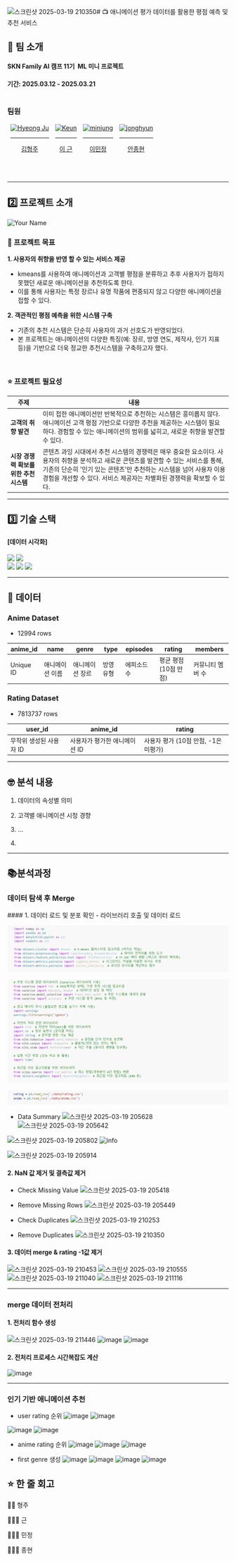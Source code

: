 ![스크린샷 2025-03-19 210350](https://github.com/user-attachments/assets/d07b4930-acf1-456b-9cab-b62bb38d82ff)# 📺 애니메이션 평가 데이터를 활용한 평점 예측 및 추천 서비스

## 👤 팀 소개
#### SKN Family AI 캠프 11기  ML 미니 프로젝트 <br/>
#### 기간: 2025.03.12 - 2025.03.21 <br/><br/>

### 팀원
<table>
  <thead>
    <td align="center">
      <a href="https://github.com/KimHyeongJu">
        <img src="https://github.com/Kim-Hyeong-Ju.png" width="150" alt="Hyeong Ju"/><br /><hr/>
        김형주
      </a><br />
    </td>
    <td align="center">
      <a href="https://github.com/REROUN">
        <img src="https://github.com/REROUN.png" width="150" alt="Keun"/><br /><hr/>
        이 근
      </a><br />
    </td>
    <td align="center">
      <a href="https://github.com/minjung2266">
        <img src="https://github.com/minjung2266.png" width="150" alt="minjung"/><br /><hr/>
        이민정
      </a><br />
    </td>
    <td align="center">
      <a href="https://github.com/hyunahn23">
        <img src="https://github.com/hyunahn23.png" width="150" alt="jonghyun"/><br /><hr/>
        안종현
      </a><br />
    </td>
  </thead>
</table>

<br/><br/>
<hr>

## 2️⃣ 프로젝트 소개
![Your Name](https://github.com/user-attachments/assets/6921be0b-0fb6-4592-8dd4-f8eedf11f68a)


### 📖 프로젝트 목표
**1. 사용자의 취향을 반영 할 수 있는 서비스 제공**

- kmeans를 사용하여 애니메이션과 고객별 평점을 분류하고 추후 사용자가 접하지 못했던 새로운 애니메이션을 추천하도록 한다.
- 이를 통해 사용자는 특정 장르나 유명 작품에 편중되지 않고 다양한 애니메이션을 접할 수 있다.

**2. 객관적인 평점 예측을 위한 시스템 구축**

- 기존의 추천 시스템은 단순히 사용자의 과거 선호도가 반영되었다.
- 본 프로젝트는 애니메이션의 다양한 특징(예: 장르, 방영 연도, 제작사, 인기 지표 등)을 기반으로 더욱 정교한 추천시스템을 구축하고자 했다.
<br/>

### ⭐ 프로젝트 필요성
| **주제**                       | **내용**                                                                                   |
|---------------------------------|--------------------------------------------------------------------------------------------|
| **고객의 취향 발견**            | 이미 접한 애니메이션만 반복적으로 추천하는 시스템은 흥미롭지 않다. 애니메이션 고객 평점 기반으로 다양한 추천을 제공하는 시스템이 필요하다. 경험할 수 있는 애니메이션의 범위를 넓히고, 새로운 취향을 발견할 수 있다. |
| **시장 경쟁력 확보를 위한 추천 시스템** | 콘텐츠 과잉 시대에서 추천 시스템의 경쟁력은 매우 중요한 요소이다. 사용자의 취향을 분석하고 새로운 콘텐츠를 발견할 수 있는 서비스를 통해, 기존의 단순히 '인기 있는 콘텐츠'만 추천하는 시스템을 넘어 사용자 이용 경험을 개선할 수 있다. 서비스 제공자는 차별화된 경쟁력을 확보할 수 있다. |
<hr>

## 3️⃣ 기술 스택
#### [데이터 시각화]
<p>
  <img src="https://img.shields.io/badge/pandas-150458.svg?style=for-the-badge&logo=pandas&logoColor=white">
  <img src="https://img.shields.io/badge/matplotlib-0077B5.svg?style=for-the-badge&logo=matplotlib&logoColor=white"> <br>
  <img src="https://img.shields.io/badge/Python-14354C?style=for-the-badge&logo=python&logoColor=white"> 
  <img src= "https://img.shields.io/badge/numpy-%23013243.svg?style=for-the-badge&logo=numpy&logoColor=white">
  <img src= "https://img.shields.io/badge/surprise-%23013243.svg?style=for-the-badge&logo=surprise&logoColor=blue">
</p>

<hr>

## 🔎 데이터

### Anime Dataset
* 12994 rows

| anime_id  | name            | genre        | type    | episodes | rating | members |
|-----------|-----------------|--------------|---------|----------|--------|---------|
| Unique ID | 애니메이션 이름 | 애니메이션 장르 | 방영 유형 | 에피소드 수 | 평균 평점 (10점 만점) | 커뮤니티 멤버 수 |


### Rating Dataset
* 7813737 rows

| user_id  | anime_id | rating |
|----------|----------|--------|
| 무작위 생성된 사용자 ID | 사용자가 평가한 애니메이션 ID | 사용자 평가 (10점 만점, -1은 미평가) |


<hr>

## 🤓 분석 내용
1. 데이터의 속성별 의미<br>

2. 고객별 애니메이션 시청 경향

3. ...
4. 
<hr>

## 📚분석과정
<h3>데이터 탐색 후 Merge</h3>
#### 1. 데이터 로드 및 분포 확인
- 라이브러리 호출 및 데이터 로드

![라이브러리 호출 ](https://github.com/encore-SKN11/ML-8Team/blob/main/asset/%EB%9D%BC%EC%9D%B4%EB%B8%8C%EB%9F%AC%EB%A6%AC1.png)

![라이브러리 호출2](https://github.com/encore-SKN11/ML-8Team/blob/main/asset/%EB%9D%BC%EC%9D%B4%EB%B8%8C%EB%9F%AC%EB%A6%AC2.png)

![데이터로드](https://github.com/encore-SKN11/ML-8Team/blob/main/asset/data_load.png)

- Data Summary
![스크린샷 2025-03-19 205628](https://github.com/user-attachments/assets/ad3310d6-3fcc-479c-bd50-d85dd83948f2)
![스크린샷 2025-03-19 205642](https://github.com/user-attachments/assets/4aec8044-e9fd-4adc-afeb-9766082d93d5)

![스크린샷 2025-03-19 205802](https://github.com/user-attachments/assets/d22fcfd4-a3dd-499c-bc8a-a63035af5399)
![info](https://github.com/user-attachments/assets/5f1ffe67-af0a-486d-88ee-91bb7987d791)

![스크린샷 2025-03-19 205914](https://github.com/user-attachments/assets/59db429e-3daf-462c-8aa3-e0d228eea2bd)


#### 2. NaN 값 제거 및 결측값 제거
- Check Missing Value
![스크린샷 2025-03-19 205418](https://github.com/user-attachments/assets/ea545619-3850-4a64-a9eb-472cc40e74b5)

- Remove Missing Rows
![스크린샷 2025-03-19 205449](https://github.com/user-attachments/assets/1dff67de-b9e8-4a58-aa71-fb3f6ed39585)

- Check Duplicates
![스크린샷 2025-03-19 210253](https://github.com/user-attachments/assets/3d8a9b95-e339-43e7-9621-dbbded64ced4)

- Remove Duplicates
![스크린샷 2025-03-19 210350](https://github.com/user-attachments/assets/acdb686d-5b91-4ee9-8e9f-a1e48c18f8ed)

#### 3. 데이터 merge & rating -1값 제거 
![스크린샷 2025-03-19 210453](https://github.com/user-attachments/assets/9cb7d4b9-a10c-4063-9eb7-f21ef97cc2d4)
![스크린샷 2025-03-19 210555](https://github.com/user-attachments/assets/7d617a59-3530-46a7-941e-9bf6dd1ccf5c)
![스크린샷 2025-03-19 211040](https://github.com/user-attachments/assets/ffe670ed-6ad6-43ab-9d39-52692a1770be)
![스크린샷 2025-03-19 211116](https://github.com/user-attachments/assets/23ad0494-164d-4a78-859c-5e75063e4a1a)
<hr>

<h3>merge 데이터 전처리</h3>

#### 1. 전처리 함수 생성

![스크린샷 2025-03-19 211446](https://github.com/user-attachments/assets/1019d8d5-6bc9-4900-a155-ec95cd8e7f2f)
![image](https://github.com/user-attachments/assets/17e210df-726d-4fa8-9f2a-9e020b34c6fd)
![image](https://github.com/user-attachments/assets/b51bc43a-c491-4e95-8746-f862381b6dc7)

#### 2. 전처리 프로세스 시간복잡도 계산
![image](https://github.com/user-attachments/assets/8ec55253-e8da-4320-968f-367e928c4c83)

<hr>
<h3>인기 기반 애니메이션 추천</h3>

- user rating 순위
![image](https://github.com/user-attachments/assets/a9e78b95-bc1c-4add-a4ce-6768ce56348b)
![image](https://github.com/user-attachments/assets/4796b62c-707f-42fc-a42f-b2f75539cdbc)

![image](https://github.com/user-attachments/assets/5cb98be6-45d8-440f-ac75-293f7bcda3c4)
![image](https://github.com/user-attachments/assets/d3b9ea88-802b-4c49-bb89-680c2a8be6ee)

- anime rating 순위
![image](https://github.com/user-attachments/assets/6d61fcbb-2403-475e-ae6d-b8e7e9ab36f1)
![image](https://github.com/user-attachments/assets/fea261f5-9d76-4d18-b9ae-058123a33921)
![image](https://github.com/user-attachments/assets/6de0434b-d42e-4679-a951-6335ddf079bb)

- first genre 생성
![image](https://github.com/user-attachments/assets/9b90b24b-f4ba-4cfe-9742-e9a2f8a361f8)
![image](https://github.com/user-attachments/assets/8dbf4d16-e4c0-4bbc-b387-705e6ebd2f84)
![image](https://github.com/user-attachments/assets/fda6abab-0ead-4439-ab6c-dd792538f303)
![image](https://github.com/user-attachments/assets/fd9427b9-f1d3-4f9b-a3bb-4ac0c89ea936)

## ⭐ 한 줄 회고
🧑🏻 형주


🧑🏻‍🦱 근


👱🏻‍♀️ 민정


👨🏻‍🦰 종현
